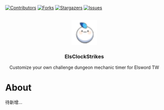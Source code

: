 [![Contributors][contributors-shield]][contributors-url]
[![Forks][forks-shield]][forks-url]
[![Stargazers][stars-shield]][stars-url]
[![Issues][issues-shield]][issues-url]
<!--[![MIT License][license-shield]][license-url]-->

<!-- PROJECT LOGO -->
<br />
<div align="center">
  <a href="https://github.com/Neillife/ElsClockStrikes">
    <img src="images/logo.png" alt="Logo" width="80" height="80">
  </a>

  <h3 align="center">ElsClockStrikes</h3>

  <p align="center">
    Customize your own challenge dungeon mechanic timer for Elsword TW
  </p>
</div>

# About

待新增...















[contributors-shield]: https://img.shields.io/github/contributors/Neillife/ElsClockStrikes.svg?style=for-the-badge
[contributors-url]: https://github.com/Neillife/ElsClockStrikes/graphs/contributors
[forks-shield]: https://img.shields.io/github/forks/Neillife/ElsClockStrikes.svg?style=for-the-badge
[forks-url]: https://github.com/Neillife/ElsClockStrikes/network/members
[stars-shield]: https://img.shields.io/github/stars/Neillife/ElsClockStrikes.svg?style=for-the-badge
[stars-url]: https://github.com/Neillife/ElsClockStrikes/stargazers
[issues-shield]: https://img.shields.io/github/issues/Neillife/ElsClockStrikes.svg?style=for-the-badge
[issues-url]: https://github.com/Neillife/ElsClockStrikes/issues
<!--[license-shield]: https://img.shields.io/github/license/Neillife/ElsClockStrikes.svg?style=for-the-badge
[license-url]: https://github.com/Neillife/ElsClockStrikes/blob/master/LICENSE.txt-->
